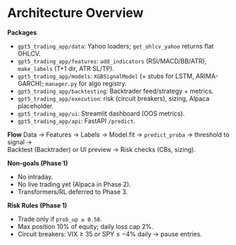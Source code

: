 # Architecture Overview

**Packages**
- `gpt5_trading_app/data`: Yahoo loaders; `get_ohlcv_yahoo` returns flat OHLCV.
- `gpt5_trading_app/features`: `add_indicators` (RSI/MACD/BB/ATR), `make_labels` (T+1 dir, ATR SL/TP).
- `gpt5_trading_app/models`: `XGBSignalModel` (+ stubs for LSTM, ARIMA-GARCH); `manager.py` for algo registry.
- `gpt5_trading_app/backtesting`: Backtrader feed/strategy + metrics.
- `gpt5_trading_app/execution`: risk (circuit breakers), sizing, Alpaca placeholder.
- `gpt5_trading_app/ui`: Streamlit dashboard (OOS metrics).
- `gpt5_trading_app/api`: FastAPI `/predict`.

**Flow**
Data → Features → Labels → Model.fit → `predict_proba` → threshold to signal →  
Backtest (Backtrader) or UI preview → Risk checks (CBs, sizing).

**Non-goals (Phase 1)**
- No intraday.
- No live trading yet (Alpaca in Phase 2).
- Transformers/RL deferred to Phase 3.

**Risk Rules (Phase 1)**
- Trade only if `prob_up ≥ 0.58`.
- Max position 10% of equity; daily loss cap 2%.
- Circuit breakers: VIX ≥ 35 or SPY ≤ −4% daily → pause entries.
